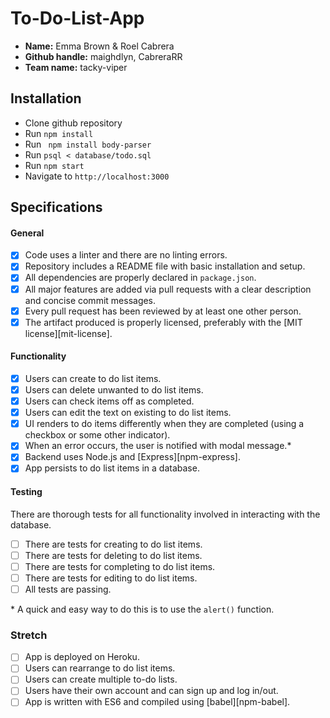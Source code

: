 # To-Do-List-App
- **Name:** Emma Brown & Roel Cabrera
- **Github handle:** maighdlyn, CabreraRR
- **Team name:** tacky-viper

## Installation

- Clone github repository
- Run ```npm install```
- Run ``` npm install body-parser```
- Run ```psql < database/todo.sql```
- Run ```npm start```
- Navigate to ```http://localhost:3000```

## Specifications

#### General
- [x] Code uses a linter and there are no linting errors.
- [x] Repository includes a README file with basic installation and setup.
- [x] All dependencies are properly declared in `package.json`.
- [x] All major features are added via pull requests with a clear description and concise commit messages.
- [x] Every pull request has been reviewed by at least one other person.
- [x] The artifact produced is properly licensed, preferably with the [MIT license][mit-license].

#### Functionality
- [x] Users can create to do list items.
- [x] Users can delete unwanted to do list items.
- [x] Users can check items off as completed.
- [x] Users can edit the text on existing to do list items.
- [x] UI renders to do items differently when they are completed (using a checkbox or some other indicator).
- [x] When an error occurs, the user is notified with modal message.\*
- [x] Backend uses Node.js and [Express][npm-express].
- [x] App persists to do list items in a database.

#### Testing
There are thorough tests for all functionality involved in interacting with the database.
- [ ] There are tests for creating to do list items.
- [ ] There are tests for deleting to do list items.
- [ ] There are tests for completing to do list items.
- [ ] There are tests for editing to do list items.
- [ ] All tests are passing.

\* A quick and easy way to do this is to use the `alert()` function.

### Stretch

- [ ] App is deployed on Heroku.
- [ ] Users can rearrange to do list items.
- [ ] Users can create multiple to-do lists.
- [ ] Users have their own account and can sign up and log in/out.
- [ ] App is written with ES6 and compiled using [babel][npm-babel].
